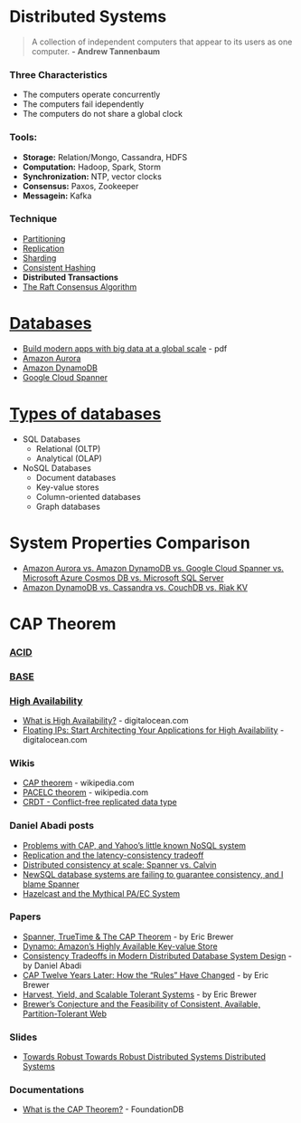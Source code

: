 # Distributed Systems

> A collection of independent computers that appear to its users as one computer. **- Andrew Tannenbaum**

### Three Characteristics

- The computers operate concurrently
- The computers fail idependently
- The computers do not share a global clock

### Tools:

- **Storage:** Relation/Mongo, Cassandra, HDFS 
- **Computation:** Hadoop, Spark, Storm
- **Synchronization:** NTP, vector clocks
- **Consensus:** Paxos, Zookeeper
- **Messagein:** Kafka

### Technique

- [Partitioning](https://en.wikipedia.org/wiki/Partition_(database)#Partitioning_methods)
- [Replication](https://en.wikipedia.org/wiki/Replication_(computing))
- [Sharding](https://en.wikipedia.org/wiki/Shard_(database_architecture))
- [Consistent Hashing](https://www.toptal.com/big-data/consistent-hashing)
- **Distributed Transactions**
- [The Raft Consensus Algorithm](https://raft.github.io/)

# [Databases](https://db-engines.com/en/system/Amazon+Aurora%3BAmazon+DynamoDB%3BGoogle+Cloud+Spanner%3BMicrosoft+Azure+Cosmos+DB%3BMicrosoft+SQL+Server)
- [Build modern apps with big data at a global scale](https://www.arbelatech.com/insights/white-papers/build-modern-apps-with-big-data-at-a-global-scale) - pdf
- [Amazon Aurora](docs.aws.amazon.com/AmazonRDS/latest/AuroraUserGuide/CHAP_Aurora.html)
- [Amazon DynamoDB](docs.aws.amazon.com/dynamodb)
- [Google Cloud Spanner](	cloud.google.com/spanner/docs)

# [Types of databases](https://medium.com/swlh/4-types-of-nosql-databases-d88ad21f7d3b)

- SQL Databases
  - Relational (OLTP)
  - Analytical (OLAP)
- NoSQL Databases
  - Document databases
  - Key-value stores
  - Column-oriented databases
  - Graph databases


# System Properties Comparison

- [Amazon Aurora vs. Amazon DynamoDB vs. Google Cloud Spanner vs. Microsoft Azure Cosmos DB vs. Microsoft SQL Server](https://db-engines.com/en/system/Amazon+Aurora%3BAmazon+DynamoDB%3BGoogle+Cloud+Spanner%3BMicrosoft+Azure+Cosmos+DB%3BMicrosoft+SQL+Server)
- [Amazon DynamoDB vs. Cassandra vs. CouchDB vs. Riak KV](https://db-engines.com/en/system/Amazon+DynamoDB%3BCassandra%3BCouchDB%3BRiak+KV)

# CAP Theorem

### [ACID](https://en.wikipedia.org/wiki/ACID)
### [BASE]()

### [High Availability](https://en.wikipedia.org/wiki/High_availability)

- [What is High Availability?](https://www.digitalocean.com/community/tutorials/what-is-high-availability) - digitalocean.com
- [Floating IPs: Start Architecting Your Applications for High Availability](https://blog.digitalocean.com/floating-ips-start-architecting-your-applications-for-high-availability/) - digitalocean.com

### Wikis
- [CAP theorem](https://en.wikipedia.org/wiki/CAP_theorem) - wikipedia.com
- [PACELC theorem](https://en.wikipedia.org/wiki/PACELC_theorem) - wikipedia.com
- [CRDT - Conflict-free replicated data type](https://en.wikipedia.org/wiki/Conflict-free_replicated_data_type)

### Daniel Abadi posts

- [Problems with CAP, and Yahoo’s little known NoSQL system](http://dbmsmusings.blogspot.com/2010/04/problems-with-cap-and-yahoos-little.html)
- [Replication and the latency-consistency tradeoff](http://dbmsmusings.blogspot.com/2011/12/replication-and-latency-consistency.html)
- [Distributed consistency at scale: Spanner vs. Calvin](http://dbmsmusings.blogspot.com/2017/04/distributed-consistency-at-scale.html)
- [NewSQL database systems are failing to guarantee consistency, and I blame Spanner](http://dbmsmusings.blogspot.com/2018/09/newsql-database-systems-are-failing-to.html)
- [Hazelcast and the Mythical PA/EC System](http://dbmsmusings.blogspot.com/2017/10/hazelcast-and-mythical-paec-system.html)

### Papers

- [Spanner, TrueTime &
The CAP Theorem](https://static.googleusercontent.com/media/research.google.com/en//pubs/archive/45855.pdf) - by Eric Brewer
- [Dynamo: Amazon’s Highly Available Key-value Store](http://s3.amazonaws.com/AllThingsDistributed/sosp/amazon-dynamo-sosp2007.pdf)
- [Consistency Tradeoffs in Modern Distributed Database System Design](http://www.cs.umd.edu/~abadi/papers/abadi-pacelc.pdf) - by Daniel Abadi
- [CAP Twelve Years Later: How the “Rules” Have Changed](https://sites.cs.ucsb.edu/~rich/class/cs293b-cloud/papers/brewer-cap.pdf) - by Eric Brewer
- [Harvest, Yield, and Scalable Tolerant Systems](http://citeseerx.ist.psu.edu/viewdoc/download?doi=10.1.1.24.3690&rep=rep1&type=pdf) - by Eric Brewer
- [Brewer’s Conjecture and the Feasibility of Consistent, Available, Partition-Tolerant Web](http://citeseerx.ist.psu.edu/viewdoc/download?doi=10.1.1.67.6951&rep=rep1&type=pdf)

### Slides
- [Towards Robust Towards Robust Distributed Systems Distributed Systems](https://people.eecs.berkeley.edu/~brewer/cs262b-2004/PODC-keynote.pdf)

### Documentations
- [What is the CAP Theorem?](https://apple.github.io/foundationdb/cap-theorem.html) - FoundationDB
